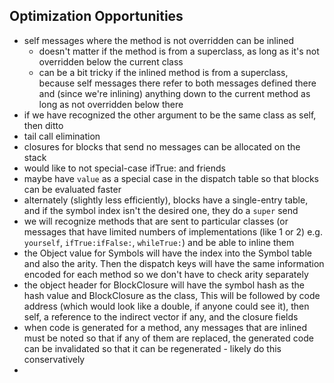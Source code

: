 ## Optimization Opportunities

- self messages where the method is not overridden can be inlined
	- doesn't matter if the method is from a superclass, as long as it's not overridden below the current class
	- can be a bit tricky if the inlined method is from a superclass, because self messages there refer to both messages defined there and (since we're inlining) anything down to the current method as long as not overridden below there
- if we have recognized the other argument to be the same class as self, then ditto
- tail call elimination
- closures for blocks that send no messages can be allocated on the stack
- would like to not special-case ifTrue: and friends
- maybe have `value` as a special case in the dispatch table so that blocks can be evaluated faster
- alternately (slightly less efficiently), blocks have a single-entry table, and if the symbol index isn't the desired one, they do a `super` send
- we will recognize methods that are sent to particular classes (or messages that have limited numbers of implementations (like 1 or 2) e.g. `yourself`, `ifTrue:ifFalse:`, `whileTrue:`) and be able to inline them
- the Object value for Symbols will have the index into the Symbol table and also the arity. Then the dispatch keys will have the same information encoded for each method so we don't have to check arity separately
- the object header for BlockClosure will have the symbol hash as the hash value and BlockClosure as the class, This will be followed by code address (which would look like a double, if anyone could see it), then self, a reference to the indirect vector if any, and the closure fields
- when code is generated for a method, any messages that are inlined must be noted so that if any of them are replaced, the generated code can be invalidated so that it can be regenerated - likely do this conservatively
- 